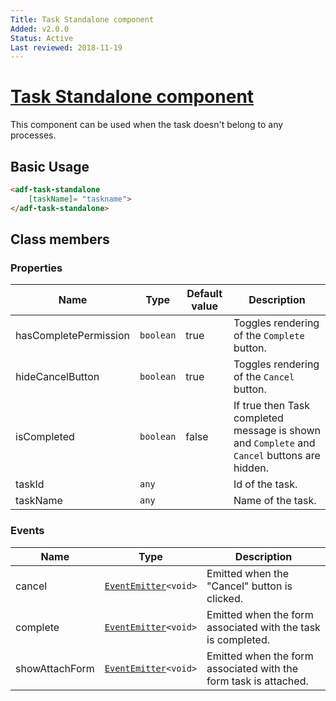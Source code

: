 ```yaml
---
Title: Task Standalone component
Added: v2.0.0
Status: Active
Last reviewed: 2018-11-19
---
```


# [Task Standalone component](../../../lib/process-services/src/lib/task-list/components/task-standalone.component.ts "Defined in task-standalone.component.ts")

This component can be used when the task doesn't belong to any processes.

## Basic Usage

```html
<adf-task-standalone
    [taskName]= "taskname">
</adf-task-standalone>
```

## Class members

### Properties

| Name | Type | Default value | Description |
| ---- | ---- | ------------- | ----------- |
| hasCompletePermission | `boolean` | true | Toggles rendering of the `Complete` button. |
| hideCancelButton | `boolean` | true | Toggles rendering of the `Cancel` button. |
| isCompleted | `boolean` | false | If true then Task completed message is shown and `Complete` and `Cancel` buttons are hidden. |
| taskId | `any` |  | Id of the task. |
| taskName | `any` |  | Name of the task. |

### Events

| Name | Type | Description |
| ---- | ---- | ----------- |
| cancel | [`EventEmitter`](https://angular.io/api/core/EventEmitter)`<void>` | Emitted when the "Cancel" button is clicked. |
| complete | [`EventEmitter`](https://angular.io/api/core/EventEmitter)`<void>` | Emitted when the form associated with the task is completed. |
| showAttachForm | [`EventEmitter`](https://angular.io/api/core/EventEmitter)`<void>` | Emitted when the form associated with the form task is attached. |
